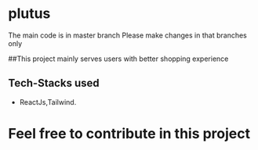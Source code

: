 # plutus

The main code is in master branch 
Please make changes in that branches only

##This project mainly serves users with better shopping experience 

## Tech-Stacks used

- ReactJs,Tailwind.

# Feel free to contribute in this project
